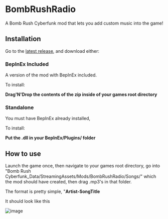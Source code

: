 # BombRushRadio
A Bomb Rush Cyberfunk mod that lets you add custom music into the game!

## Installation

Go to the [latest release](https://github.com/Kade-github/BombRushRadio/releases/latest), and download either:

### BepInEx Included

A version of the mod with BepInEx included.

To install:

**Drag'N'Drop the contents of the zip inside of your games root directory**

### Standalone

You must have BepInEx already installed,

To install:

**Put the .dll in your BepInEx/Plugins/ folder**

## How to use

Launch the game once, then navigate to your games root directory, go into "Bomb Rush Cyberfunk_Data/StreamingAssets/Mods/BombRushRadio/Songs/" which the mod should have created, then drag .mp3's in that folder.

The format is pretty simple, "**Artist-SongTitle**

It should look like this

![image](https://github.com/Kade-github/BombRushRadio/assets/26305836/c30022e8-703f-4918-9a46-b70a65019be6)
